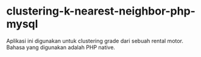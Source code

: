 # clustering-k-nearest-neighbor-php-mysql
Aplikasi ini digunakan untuk clustering grade dari sebuah rental motor.
Bahasa yang digunakan adalah PHP native.

